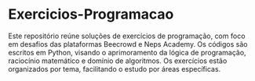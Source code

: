 # Exercicios-Programacao
Este repositório reúne soluções de exercícios de programação, com foco em desafios das plataformas Beecrowd e Neps Academy. 
Os códigos são escritos em Python, visando o aprimoramento da lógica de programação, raciocínio matemático e domínio de algoritmos.  Os exercícios estão organizados por tema, facilitando o estudo por áreas específicas.
